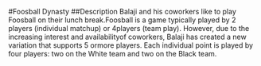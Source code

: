 #Foosball Dynasty
##Description
Balaji and his coworkers like to play Foosball on their lunch break.Foosball is a game
typically played by 2 players (individual matchup) or 4players (team play). However, 
due to the increasing interest and availabilityof coworkers, Balaji has created a new
variation that supports 5 ormore players. Each individual point is played by four
players: two on the White team and two on the Black team.


